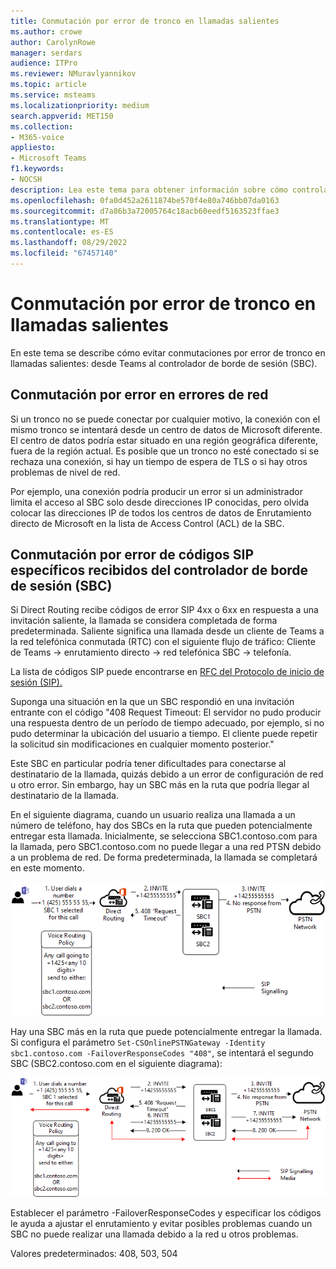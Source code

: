 ```yaml
---
title: Conmutación por error de tronco en llamadas salientes
ms.author: crowe
author: CarolynRowe
manager: serdars
audience: ITPro
ms.reviewer: NMuravlyannikov
ms.topic: article
ms.service: msteams
ms.localizationpriority: medium
search.appverid: MET150
ms.collection:
- M365-voice
appliesto:
- Microsoft Teams
f1.keywords:
- NOCSH
description: Lea este tema para obtener información sobre cómo controlar las conmutaciones por error de tronco en las llamadas salientes de Teams al controlador de borde de sesión (SBC).
ms.openlocfilehash: 0fa0d452a2611874be570f4e80a746bb07da0163
ms.sourcegitcommit: d7a86b3a72005764c18acb60eedf5163523ffae3
ms.translationtype: MT
ms.contentlocale: es-ES
ms.lasthandoff: 08/29/2022
ms.locfileid: "67457140"
---
```

# <a name="trunk-failover-on-outbound-calls"></a>Conmutación por error de tronco en llamadas salientes

En este tema se describe cómo evitar conmutaciones por error de tronco en llamadas salientes: desde Teams al controlador de borde de sesión (SBC).

## <a name="failover-on-network-errors"></a>Conmutación por error en errores de red

Si un tronco no se puede conectar por cualquier motivo, la conexión con el mismo tronco se intentará desde un centro de datos de Microsoft diferente. El centro de datos podría estar situado en una región geográfica diferente, fuera de la región actual. Es posible que un tronco no esté conectado si se rechaza una conexión, si hay un tiempo de espera de TLS o si hay otros problemas de nivel de red.

Por ejemplo, una conexión podría producir un error si un administrador limita el acceso al SBC solo desde direcciones IP conocidas, pero olvida colocar las direcciones IP de todos los centros de datos de Enrutamiento directo de Microsoft en la lista de Access Control (ACL) de la SBC. 

## <a name="failover-of-specific-sip-codes-received-from-the-session-border-controller-sbc"></a>Conmutación por error de códigos SIP específicos recibidos del controlador de borde de sesión (SBC)

Si Direct Routing recibe códigos de error SIP 4xx o 6xx en respuesta a una invitación saliente, la llamada se considera completada de forma predeterminada. Saliente significa una llamada desde un cliente de Teams a la red telefónica conmutada (RTC) con el siguiente flujo de tráfico: Cliente de Teams -> enrutamiento directo -> red telefónica SBC -> telefonía.

La lista de códigos SIP puede encontrarse en [RFC del Protocolo de inicio de sesión (SIP).](https://tools.ietf.org/html/rfc3261)

Suponga una situación en la que un SBC respondió en una invitación entrante con el código "408 Request Timeout: El servidor no pudo producir una respuesta dentro de un período de tiempo adecuado, por ejemplo, si no pudo determinar la ubicación del usuario a tiempo. El cliente puede repetir la solicitud sin modificaciones en cualquier momento posterior."

Este SBC en particular podría tener dificultades para conectarse al destinatario de la llamada, quizás debido a un error de configuración de red u otro error. Sin embargo, hay un SBC más en la ruta que podría llegar al destinatario de la llamada.

En el siguiente diagrama, cuando un usuario realiza una llamada a un número de teléfono, hay dos SBCs en la ruta que pueden potencialmente entregar esta llamada. Inicialmente, se selecciona SBC1.contoso.com para la llamada, pero SBC1.contoso.com no puede llegar a una red PTSN debido a un problema de red.
De forma predeterminada, la llamada se completará en este momento. 
 
![Diagrama que muestra que SBC no puede llegar a RTC debido a un problema de red.](media/direct-routing-failover-response-codes1.png)

Hay una SBC más en la ruta que puede potencialmente entregar la llamada.
Si configura el parámetro `Set-CSOnlinePSTNGateway -Identity sbc1.contoso.com -FailoverResponseCodes "408"`, se intentará el segundo SBC (SBC2.contoso.com en el siguiente diagrama):

![Diagrama que muestra el enrutamiento a la segunda SBC.](media/direct-routing-failover-response-codes2.png)

Establecer el parámetro -FailoverResponseCodes y especificar los códigos le ayuda a ajustar el enrutamiento y evitar posibles problemas cuando un SBC no puede realizar una llamada debido a la red u otros problemas.

Valores predeterminados: 408, 503, 504


